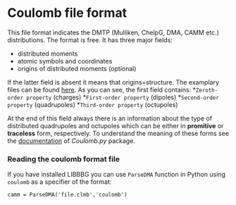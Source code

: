 Coulomb file format
===================

This file format indicates the DMTP (Mulliken, ChelpG, DMA, CAMM etc.)
distributions. The format is free. It has three major fields:
  * distributed moments
  * atomic symbols and coordinates
  * origins of distributed moments (optional)

If the latter field is absent it means that origins=structure. 
The examplary files can be found [here](https://github.com/globulion/clmb/tree/master/doc/examples). 
As you can see, the first field contains:
*`Zeroth-order property` (charges)
*`First-order property`  (dipoles)
*`Second-order property` (quadrupoles)
*`Third-order property`  (octupoles)

At the end of this field always there is an information
about the type of distributed quadrupoles and octupoles
which can be either in **promitive** or
**traceless** form, respectively. To understand the meaning of these
forms see the [documentation](https://github.com/globulion/clmb/blob/master/doc/coulomb.pdf)
of *Coulomb.py* package.

### Reading the coulomb format file

If you have installed LIBBBG you can use `ParseDMA` function in Python
using `coulomb` as a specifier of the format:
```
camm = ParseDMA('file.clmb','coulomb')
```
